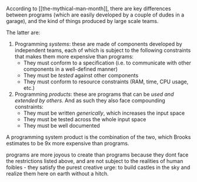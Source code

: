 According to [[the-mythical-man-month]], there are key differences between programs (which are easily developed by a couple of dudes in a garage), and the kind of things produced by large scale teams.

The latter are:
1. Programming _systems_: these are made of components developed by independent teams, each of which is subject to the following constraints that makes them more expensive than programs:
	- They must conform to a specification (i.e. to communicate with other components in a well-defined manner)
	- They must be *tested* against other components
	- They must conform to resource constraints (RAM, time, CPU usage, etc.)
2. Programming _products_: these are programs that can be *used and extended by others*. And as such they also face compounding constraints:
	- They must be written *generically*, which increases the input space
	- They must be tested across the whole input space
	- They must be well documented

A programming system product is the combination of the two, which Brooks estimates to be 9x more expensive than programs.

programs are more joyous to create than programs because they dont face the restrictions listed above, and are not subject to the realities of human foibles - they satisfy the purest creative urge: to build castles in the sky and realize them here on earth without a hitch.